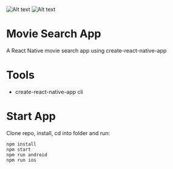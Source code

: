 ![Alt text](https://monosnap.com/file/WUdAW0Orx5vhoPew7jU8sfGQ8AfufN.png)
![Alt text](https://monosnap.com/file/xzwP6NWXT9kjcp7yhpNLRWqqIbqtMc.png)

# Movie Search App
A React Native movie search app using create-react-native-app

# Tools
* create-react-native-app cli

# Start App
Clone repo, install, cd into folder and run:
```git
npm install
npm start
npm run android
npm run ios
```



